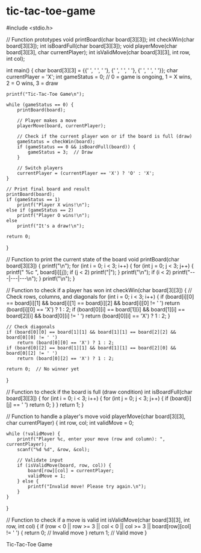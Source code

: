 # tic-tac-toe-game
#include <stdio.h>

// Function prototypes
void printBoard(char board[3][3]);
int checkWin(char board[3][3]);
int isBoardFull(char board[3][3]);
void playerMove(char board[3][3], char currentPlayer);
int isValidMove(char board[3][3], int row, int col);

int main() {
    char board[3][3] = {{' ', ' ', ' '}, {' ', ' ', ' '}, {' ', ' ', ' '}};
    char currentPlayer = 'X';
    int gameStatus = 0;  // 0 = game is ongoing, 1 = X wins, 2 = O wins, 3 = draw

    printf("Tic-Tac-Toe Game\n");

    while (gameStatus == 0) {
        printBoard(board);

        // Player makes a move
        playerMove(board, currentPlayer);

        // Check if the current player won or if the board is full (draw)
        gameStatus = checkWin(board);
        if (gameStatus == 0 && isBoardFull(board)) {
            gameStatus = 3;  // Draw
        }

        // Switch players
        currentPlayer = (currentPlayer == 'X') ? 'O' : 'X';
    }

    // Print final board and result
    printBoard(board);
    if (gameStatus == 1)
        printf("Player X wins!\n");
    else if (gameStatus == 2)
        printf("Player O wins!\n");
    else
        printf("It's a draw!\n");

    return 0;
}

// Function to print the current state of the board
void printBoard(char board[3][3]) {
    printf("\n");
    for (int i = 0; i < 3; i++) {
        for (int j = 0; j < 3; j++) {
            printf(" %c ", board[i][j]);
            if (j < 2) printf("|");
        }
        printf("\n");
        if (i < 2) printf("---|---|---\n");
    }
    printf("\n");
}

// Function to check if a player has won
int checkWin(char board[3][3]) {
    // Check rows, columns, and diagonals
    for (int i = 0; i < 3; i++) {
        if (board[i][0] == board[i][1] && board[i][1] == board[i][2] && board[i][0] != ' ') 
            return (board[i][0] == 'X') ? 1 : 2;
        if (board[0][i] == board[1][i] && board[1][i] == board[2][i] && board[0][i] != ' ') 
            return (board[0][i] == 'X') ? 1 : 2;
    }

    // Check diagonals
    if (board[0][0] == board[1][1] && board[1][1] == board[2][2] && board[0][0] != ' ') 
        return (board[0][0] == 'X') ? 1 : 2;
    if (board[0][2] == board[1][1] && board[1][1] == board[2][0] && board[0][2] != ' ') 
        return (board[0][2] == 'X') ? 1 : 2;

    return 0;  // No winner yet
}

// Function to check if the board is full (draw condition)
int isBoardFull(char board[3][3]) {
    for (int i = 0; i < 3; i++) {
        for (int j = 0; j < 3; j++) {
            if (board[i][j] == ' ') return 0;
        }
    }
    return 1;
}

// Function to handle a player's move
void playerMove(char board[3][3], char currentPlayer) {
    int row, col;
    int validMove = 0;

    while (!validMove) {
        printf("Player %c, enter your move (row and column): ", currentPlayer);
        scanf("%d %d", &row, &col);

        // Validate input
        if (isValidMove(board, row, col)) {
            board[row][col] = currentPlayer;
            validMove = 1;
        } else {
            printf("Invalid move! Please try again.\n");
        }
    }
}

// Function to check if a move is valid
int isValidMove(char board[3][3], int row, int col) {
    if (row < 0 || row >= 3 || col < 0 || col >= 3 || board[row][col] != ' ') {
        return 0;  // Invalid move
    }
    return 1;  // Valid move
}

Tic-Tac-Toe Game
